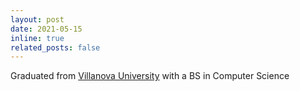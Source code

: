 ```yaml
---
layout: post
date: 2021-05-15
inline: true
related_posts: false
---
```


Graduated from [Villanova University](https://www1.villanova.edu/university.html) with a BS in Computer Science

